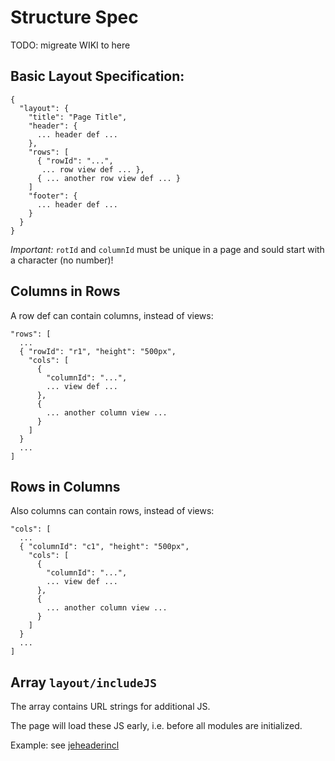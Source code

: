 # Structure Spec

TODO: migreate WIKI to here

## Basic Layout Specification:

    {
      "layout": {
        "title": "Page Title",
        "header": {
          ... header def ...
        },
        "rows": [
          { "rowId": "...",
           ... row view def ... },
          { ... another row view def ... }
        ]
        "footer": {
          ... header def ...
        }
      }
    }

_Important:_
`rotId` and `columnId` must be unique in a page and sould start with a character (no number)!

## Columns in Rows

A row def can contain columns, instead of views:

    "rows": [
      ...
      { "rowId": "r1", "height": "500px",
        "cols": [
          {
            "columnId": "...", 
            ... view def ...
          },
          {
            ... another column view ...
          }
        ]
      }
      ...
    ]

## Rows in Columns

Also columns can contain rows, instead of views:

    "cols": [
      ...
      { "columnId": "c1", "height": "500px",
        "cols": [
          {
            "columnId": "...", 
            ... view def ...
          },
          {
            ... another column view ...
          }
        ]
      }
      ...
    ]


## Array `layout/includeJS`

The array contains URL strings for additional JS. 

The page will load these JS early, i.e. before all modules are initialized.

Example: see [jeheaderincl](../svc/layout/tests/js-incl/structure)
